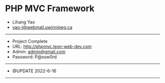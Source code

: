 # PHP MVC Framework

-   Lihang Yao
-   <yao-l@webmail.uwinnipeg.ca>

---

-   Project Complete
-   URL: <http://phpmvc.leon-web-dev.com>
-   Admin: admin@gmail.com
-   Password: P@ssw0rd

---

-   @UPDATE 2022-6-16

---